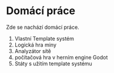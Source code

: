# Domácí práce
Zde se nachází domácí práce.

1) Vlastní Template systém
2) Logická hra miny
3) Analyzátor sítě
4) počítačová hra v herním engine Godot
5) Státy s užitím template systému
